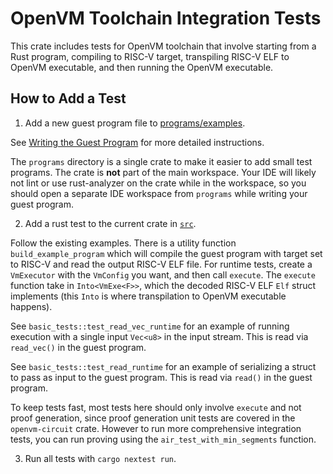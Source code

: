 # OpenVM Toolchain Integration Tests

This crate includes tests for OpenVM toolchain that involve starting from a Rust program, compiling to RISC-V target, transpiling RISC-V ELF to OpenVM executable, and then running the OpenVM executable.

## How to Add a Test

1. Add a new guest program file to [programs/examples](./programs/examples).

See [Writing the Guest Program](../../benchmarks/README.md#writing-the-guest-program) for more detailed instructions.

The `programs` directory is a single crate to make it easier to add small test programs. The crate is **not** part of the main workspace.
Your IDE will likely not lint or use rust-analyzer on the crate while in the workspace, so you should open a separate IDE workspace from `programs` while writing your guest program.

2. Add a rust test to the current crate in [`src`](./src).

Follow the existing examples. There is a utility function `build_example_program` which will compile the guest program with target set to RISC-V and read the output RISC-V ELF file.
For runtime tests, create a `VmExecutor` with the `VmConfig` you want, and then call `execute`. The `execute` function take in `Into<VmExe<F>>`, which the decoded RISC-V ELF `Elf` struct implements (this `Into` is where transpilation to OpenVM executable happens).

See `basic_tests::test_read_vec_runtime` for an example of running execution with a single input `Vec<u8>` in the input stream. This is read via `read_vec()` in the guest program.

See `basic_tests::test_read_runtime` for an example of serializing a struct to pass as input to the guest program. This is read via `read()` in the guest program.

To keep tests fast, most tests here should only involve `execute` and not proof generation, since proof generation unit tests are covered in the `openvm-circuit` crate. However to run more comprehensive integration tests, you can run proving using the `air_test_with_min_segments` function.

3. Run all tests with `cargo nextest run`.
